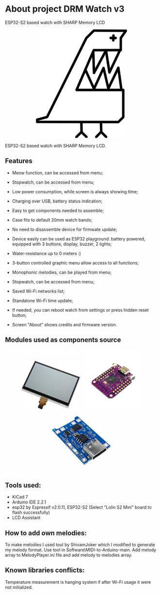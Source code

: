 
<!-- For new line: \ -->
<!-- Picture: <img src="Photos/" width="300"/>  -->

# About project DRM Watch v3
ESP32-S2 based watch with SHARP Memory LCD


<p align="center"><img src="Photos/DRM_zb2.png" width="300"/></p>


ESP32-S2 based watch with SHARP Memory LCD.

## Features
- Meow function, can be accessed from menu;
- Stopwatch, can be accessed from menu;

- Low power consumption, while screen is always showing time;
- Charging over USB, battery status indication;
- Easy to get components needed to assemble;
- Case fits to default 20mm watch bands;
- No need to disassemble device for firmwate update;
- Device easily can be used as ESP32 playground: battery powered, equipped with 3 buttons, display, buzzer, 2 lights;
- Water-resistance up to 0 meters :)
- 3-button controlled graphic menu allow access to all functions;
- Monophonic melodies, can be played from menu;
- Stopwatch, can be accessed from menu;
- Saved Wi-Fi networks list;
- Standalone Wi-Fi time update;
- If needed, you can reboot watch from settings or press hidden reset button;
- Screen "About" shows credits and firmware version.


## Modules used as components source
<p align="center">
<img src="Photos/5a768_electronic_circuits_gI_0_MemoryLCDPress.jpg" width="200"/>
<img src="Photos/1333_1.png" width="200"/>
<img src="Photos/large_AOC777-1.jpg" width="200"/>
</p>




## Tools used:
- KiCad 7
- Arduino IDE 2.2.1
- esp32 by Espressif v2.0.11, ESP32-S2 (Select "Lolin S2 Mini" board to flash successfully)
- LCD Assistant



## How to add own melodies:
To make melodies I used tool by ShivamJoker which I modified to generate my melody format.
Use tool in Software\MIDI-to-Arduino-main. 
Add melody array to MelodyPlayer.ini file and add melody to melodies array.



## Known libraries conflicts:
Temperature measurement is hanging system if after Wi-Fi usage it were not initialized.






